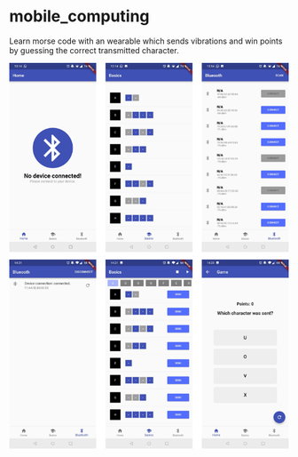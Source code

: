 # mobile_computing

Learn morse code with an wearable which sends vibrations and win points by guessing the correct transmitted character.

![Screenshot](screenshot.png)
